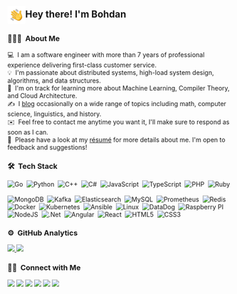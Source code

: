 ## <img alt="Night Coding" src="./hand_wave.gif" width='40' align="center"/>Hey there! I'm Bohdan

<!-- ## 👋 &nbsp;Hey there! I'm Bohdan -->

### 👨🏻‍💻 &nbsp;About Me

💻 &nbsp;I am a software engineer with more than 7 years of professional experience delivering first-class customer service.\
💡 &nbsp;I'm passionate about distributed systems, high-load system design, algorithms, and data structures.\
🌱 &nbsp;I'm on track for learning more about Machine Learning, Compiler Theory, and Cloud Architecture.\
✍️ &nbsp;I [blog](https://t.me/moderndev) occasionally on a wide range of topics including math, computer science, linguistics, and history.\
✉️ &nbsp;Feel free to contact me anytime you want it, I'll make sure to respond as soon as I can.\
📄 &nbsp;Please have a look at my [résumé](https://modern-dev.com/) for more details about me. I'm open to feedback and suggestions!

### 🛠 &nbsp;Tech Stack

![Go](https://img.shields.io/badge/go-%2300ADD8.svg?style=for-the-badge&logo=go&color=272822)&nbsp;
![Python](https://img.shields.io/badge/-Python-272822?style=for-the-badge&logo=python&color=272822)&nbsp;
![C++](https://img.shields.io/badge/-C++-272822?style=for-the-badge&logo=C%2B%2B&color=272822)&nbsp;
![C#](https://img.shields.io/badge/-C%23-272822?style=for-the-badge&logo=c%20sharp&color=272822)&nbsp;
![JavaScript](https://img.shields.io/badge/-JavaScript-272822?style=for-the-badge&logo=javascript&color=272822)&nbsp;
![TypeScript](https://img.shields.io/badge/-TypeScript-272822?style=for-the-badge&logo=typescript&color=272822)&nbsp;
![PHP](https://img.shields.io/badge/-PHP-272822?style=for-the-badge&logo=php&color=272822)&nbsp;
![Ruby](https://img.shields.io/badge/ruby-%23CC342D.svg?style=for-the-badge&logo=ruby&color=272822)&nbsp;\
![MongoDB](https://img.shields.io/badge/-MongoDB-272822?style=for-the-badge&logo=MongoDB&color=272822)&nbsp;
![Kafka](https://img.shields.io/badge/-Kafka-272822?style=for-the-badge&logo=apache%20kafka&color=272822)&nbsp;
![Elasticsearch](https://img.shields.io/badge/-Elasticsearch-272822?style=for-the-badge&logo=elasticsearch&color=272822)&nbsp;
![MySQL](https://img.shields.io/badge/-MySQL-272822?style=for-the-badge&logo=mysql&color=272822)&nbsp;
![Prometheus](https://img.shields.io/badge/-Prometheus-272822?style=for-the-badge&logo=prometheus&color=272822)&nbsp;
![Redis](https://img.shields.io/badge/-Redis-272822?style=for-the-badge&logo=redis&color=272822)\
![Docker](https://img.shields.io/badge/-Docker-272822?style=for-the-badge&logo=docker&color=272822)&nbsp;
![Kubernetes](https://img.shields.io/badge/kubernetes-%23326ce5.svg?style=for-the-badge&logo=kubernetes&color=272822)&nbsp;
![Ansible](https://img.shields.io/badge/-Ansible-272822?style=for-the-badge&logo=ansible&color=272822)&nbsp;
![Linux](https://img.shields.io/badge/-Linux-272822?style=for-the-badge&logo=linux&color=272822)&nbsp;
![DataDog](https://img.shields.io/badge/-DataDog-272822?style=for-the-badge&logo=datadog&color=272822)&nbsp;
![Raspberry PI](https://img.shields.io/badge/-Raspberry%20Pi-272822?style=for-the-badge&logo=raspberry%20pi&color=272822)\
![NodeJS](https://img.shields.io/badge/-NodeJS-272822?style=for-the-badge&logo=Node.js&color=272822)&nbsp;
![.Net](https://img.shields.io/badge/.NET-5C2D91?style=for-the-badge&logo=.net&color=272822)&nbsp;
![Angular](https://img.shields.io/badge/-Angular-272822?style=for-the-badge&logo=angular&color=272822)&nbsp;
![React](https://img.shields.io/badge/react-%2320232a.svg?style=for-the-badge&logo=react&color=272822)&nbsp;
![HTML5](https://img.shields.io/badge/-HTML5-272822?style=for-the-badge&logo=html5&color=272822)&nbsp;
![CSS3](https://img.shields.io/badge/-CSS3-272822?style=for-the-badge&logo=css3&color=272822)&nbsp;

### ⚙️ &nbsp;GitHub Analytics

<p align="left">
<a href="https://github.com/virtyaluk">
  <img height="180em" src="https://github-readme-stats-eight-theta.vercel.app/api?username=virtyaluk&show_icons=true&theme=monokai&include_all_commits=true&count_private=true"/>
  <img height="180em" src="https://github-readme-stats-eight-theta.vercel.app/api/top-langs/?username=virtyaluk&layout=compact&langs_count=8&theme=monokai"/>
</a>
</p>

### 🤝🏻 &nbsp;Connect with Me

<p align="left">
<a href="https://www.modern-dev.com"><img src="https://img.shields.io/badge/-modern--dev.com-3423A6?style=for-the-badge&logo=Google-Chrome&logoColor=white"/></a>
<a href="https://www.shtepan.com"><img src="https://img.shields.io/badge/-shtepan.com-3423A6?style=for-the-badge&logo=Photobucket&logoColor=white"/></a>
<a href="https://linkedin.com/in/bohdan-shtepan"><img src="https://img.shields.io/badge/-Bohdan%20Shtepan-0077B5?style=for-the-badge&logo=Linkedin&logoColor=white"/></a>
<a href="https://t.me/virtyaluk"><img src="https://img.shields.io/badge/-@virtyaluk-26A5E4?style=for-the-badge&logo=telegram&logoColor=white"/></a>
<a href="https://leetcode.com/virtyaluk"><img src="https://img.shields.io/badge/-@virtyaluk-FFA116?style=for-the-badge&logo=leetcode&logoColor=white"/></a>
<a href="https://twitter.com/virtyaluk"><img src="https://img.shields.io/badge/-@virtyaluk-1DA1F2?style=for-the-badge&logo=twitter&logoColor=white"/></a>
</p>

[website]: https://modern-dev.com
[twitter]: https://twitter.com/virtyaluk
[instagram]: https://instagram.com/virtyaluk
[linkedin]: https://linkedin.com/in/virtyaluk
